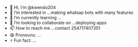- 👋 Hi, I’m @kwendo204
- 👀 I’m interested in ...making whatsap bots with many features
- 🌱 I’m currently learning ...
- 💞️ I’m looking to collaborate on ...deploying apps
- 📫 How to reach me ...contact 254717407351
- 😄 Pronouns: ...
- ⚡ Fun fact: ...

<!---
kwendo204/kwendo204 is a ✨ special ✨ repository because its `README.md` (this file) appears on your GitHub profile.
You can click the Preview link to take a look at your changes.
--->
